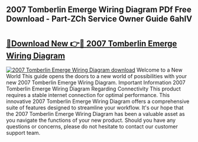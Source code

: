 ## 2007 Tomberlin Emerge Wiring Diagram PDf Free Download - Part-ZCh Service Owner Guide 6ahIV

# <h2><a href="http://dfpr6iw.blite.top/?on=2007+Tomberlin+Emerge+Wiring+Diagram">🔗Download New 👉🔴 2007 Tomberlin Emerge Wiring Diagram</a></h2>

[![2007 Tomberlin Emerge Wiring Diagram download](https://i.imgur.com/lujVjoI.png)](http://dfpr6iw.blite.top/?on=2007+Tomberlin+Emerge+Wiring+Diagram)
Welcome to a New World This guide opens the doors to a new world of possibilities with your new 2007 Tomberlin Emerge Wiring Diagram. Important Information 2007 Tomberlin Emerge Wiring Diagram Regarding Connectivity This product requires a stable internet connection for optimal performance. This innovative 2007 Tomberlin Emerge Wiring Diagram offers a comprehensive suite of features designed to streamline your workflow. It's our hope that the 2007 Tomberlin Emerge Wiring Diagram has been a valuable asset as you navigate the functions of your new product. Should you have any questions or concerns, please do not hesitate to contact our customer support team.
